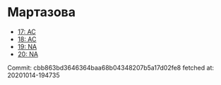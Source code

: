 # Мартазова
- [17: AC](17.md)
- [18: AC](18.md)
- [19: NA](19.md)
- [20: NA](20.md)

Commit: cbb863bd3646364baa68b04348207b5a17d02fe8
 fetched at: 20201014-194735
